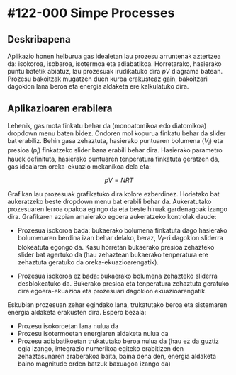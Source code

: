 # #122-000 Simpe Processes

## Deskribapena
Aplikazio honen helburua gas idealetan lau prozesu arruntenak aztertzea da: isokoroa, isobaroa, isotermoa eta adiabatikoa. Horretarako, hasierako puntu batetik abiatuz, lau prozesuak irudikatuko dira $pV$ diagrama batean. Prozesu bakoitzak mugatzen duen kurba erakusteaz gain, bakoitzari dagokion lana beroa eta energia aldaketa ere kalkulatuko dira.

## Aplikazioaren erabilera
Lehenik, gas mota finkatu behar da (monoatomikoa edo diatomikoa) dropdown menu baten bidez. Ondoren mol kopurua finkatu behar da slider bat erabiliz. Behin gasa zehaztuta, hasierako puntuaren bolumena ($V_i$) eta presioa ($p_i$) finkatzeko slider bana erabili behar dira. Hasierako parametro hauek definituta, hasierako puntuaren tenperatura finkatuta geratzen da, gas idealaren oreka-ekuazio mekanikoa dela eta:

$$ pV = NRT $$

Grafikan lau prozesuak grafikatuko dira kolore ezberdinez. Horietako bat aukeratzeko beste dropdown menu bat erabili behar da. Aukeratutako prozesuaren lerroa opakoa egingo da eta beste hiruak gardenagoak izango dira. Grafikaren azpian amaierako egoera aukeratzeko kontrolak daude:

 - Prozesua isokoroa bada: bukaerako bolumena finkatuta dago hasierako bolumenaren berdina izan behar delako, beraz, $V_f$-ri dagokion sliderra blokeatuta egongo da. Kasu horretan bukaerako presioa zehazteko slider bat agertuko da (hau zehaztean bukaerako tenperatura ere zehaztuta geratuko da oreka-ekuazioarengatik).

 - Prozesua isokoroa ez bada: bukaerako bolumena zehazteko sliderra desblokeatuko da. Bukerako presioa eta tenperatura zehaztuta geratuko dira egoera-ekuazioa eta prozesuari dagokion ekuazioarengatik.

 Eskubian prozesuan zehar egindako lana, trukatutako beroa eta sistemaren energia aldaketa erakusten dira. Espero bezala:

  - Prozesu isokoroetan lana nulua da
  - Prozesu isotermoetan energiaren aldaketa nulua da
  - Prozesu adiabatikoetan trukatutako beroa nulua da (hau ez da guztiz egia izango, integrazio numerikoa egiteko erabitlzen den zehaztasunaren araberakoa baita, baina dena den, energia aldaketa baino magnitude orden batzuk baxuagoa izango da)
